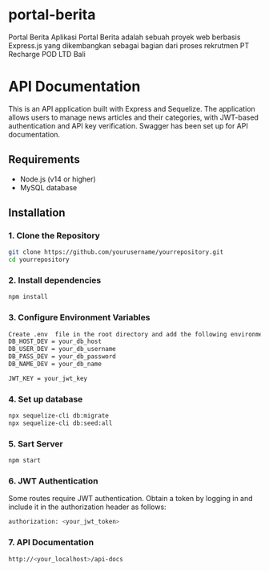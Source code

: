 # portal-berita
Portal Berita Aplikasi Portal Berita adalah sebuah proyek web berbasis Express.js yang dikembangkan sebagai bagian dari proses rekrutmen PT Recharge POD LTD Bali

# API Documentation

This is an API application built with Express and Sequelize. The application allows users to manage news articles and their categories, with JWT-based authentication and API key verification. Swagger has been set up for API documentation.

## Requirements

- Node.js (v14 or higher)
- MySQL database

## Installation

### 1. Clone the Repository

```bash
git clone https://github.com/yourusername/yourrepository.git
cd yourrepository
```


### 2. Install dependencies
```bash
npm install
```

### 3. Configure Environment Variables
```bash
Create .env  file in the root directory and add the following environment variables:
DB_HOST_DEV = your_db_host
DB_USER_DEV = your_db_username
DB_PASS_DEV = your_db_password
DB_NAME_DEV = your_db_name

JWT_KEY = your_jwt_key
```


### 4. Set up database
```bash
npx sequelize-cli db:migrate
npx sequelize-cli db:seed:all
```


### 5. Sart Server
```bash
npm start
```

### 6. JWT Authentication
Some routes require JWT authentication. Obtain a token by logging in and include it in the authorization header as follows:
```bash
authorization: <your_jwt_token>
```


### 7. API Documentation
```bash
http://<your_localhost>/api-docs
```



